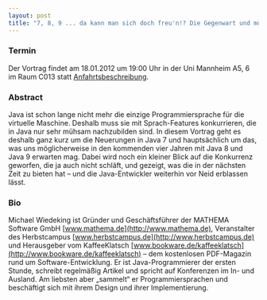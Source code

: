 ```yaml
---
layout: post
title: "7, 8, 9 ... da kann man sich doch freu'n!? Die Gegenwart und mögliche Zukunft von Java"
---
```


### Termin

Der Vortrag findet am 18.01.2012 um 19:00 Uhr in der Uni Mannheim A5, 6 im Raum C013 statt [Anfahrtsbeschreibung](/getting-there).

### Abstract

Java ist schon lange nicht mehr die einzige Programmiersprache für die virtuelle Maschine. Deshalb muss sie mit Sprach-Features konkurrieren, die in Java nur sehr mühsam nachzubilden sind. In diesem Vortrag geht es deshalb ganz kurz um die Neuerungen in Java 7 und hauptsächlich um das, was uns möglicherweise in den kommenden vier Jahren mit Java 8 und Java 9 erwarten mag. Dabei wird noch ein kleiner Blick auf die Konkurrenz geworfen, die ja auch nicht schläft, und gezeigt, was die in der nächsten Zeit zu bieten hat – und die Java-Entwickler weiterhin vor Neid erblassen lässt.

### Bio

Michael Wiedeking ist Gründer und Geschäftsführer der MATHEMA Software GmbH [www.mathema.de](http://www.mathema.de), Veranstalter des Herbstcampus [www.herbstcampus.de](http://www.herbstcampus.de) und Herausgeber vom KaffeeKlatsch [www.bookware.de/kaffeeklatsch](http://www.bookware.de/kaffeeklatsch) – dem kostenlosen PDF-Magazin rund um Software-Entwicklung. Er ist Java-Programmierer der ersten Stunde, schreibt regelmäßig Artikel und spricht auf Konferenzen im In- und Ausland. Am liebsten aber „sammelt“ er Programmiersprachen und beschäftigt sich mit ihrem Design und ihrer Implementierung.
